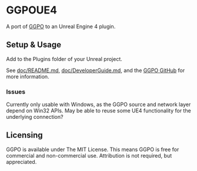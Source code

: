 # GGPOUE4

A port of [GGPO](http://ggpo.net) to an Unreal Engine 4 plugin.

## Setup & Usage

Add to the Plugins folder of your Unreal project.

See [doc/README.md](doc/README.md), [doc/DeveloperGuide.md](doc/DeveloperGuide.md), and the [GGPO GitHub](https://github.com/pond3r/ggpo) for more information.

### Issues

Currently only usable with Windows, as the GGPO source and network layer depend on Win32 APIs. May be able to reuse some UE4 functionality for the underlying connection?

## Licensing

GGPO is available under The MIT License. This means GGPO is free for commercial and non-commercial use. Attribution is not required, but appreciated. 

